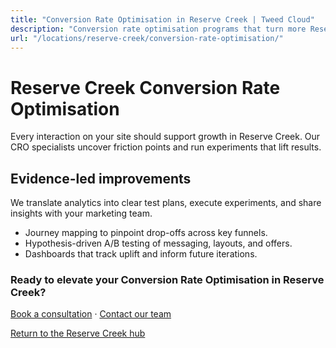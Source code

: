 ```yaml
---
title: "Conversion Rate Optimisation in Reserve Creek | Tweed Cloud"
description: "Conversion rate optimisation programs that turn more Reserve Creek visitors into customers."
url: "/locations/reserve-creek/conversion-rate-optimisation/"
---
```


# Reserve Creek Conversion Rate Optimisation

Every interaction on your site should support growth in Reserve Creek. Our CRO specialists uncover friction points and run experiments that lift results.

## Evidence-led improvements

We translate analytics into clear test plans, execute experiments, and share insights with your marketing team.

- Journey mapping to pinpoint drop-offs across key funnels.
- Hypothesis-driven A/B testing of messaging, layouts, and offers.
- Dashboards that track uplift and inform future iterations.

### Ready to elevate your Conversion Rate Optimisation in Reserve Creek?

[Book a consultation](/consultation/) · [Contact our team](/contact/)

[Return to the Reserve Creek hub](/locations/reserve-creek/)
